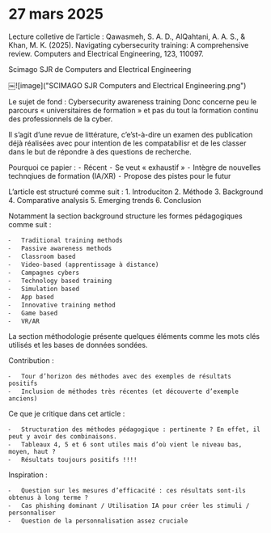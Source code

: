 27 mars 2025
============

Lecture colletive de l’article :
Qawasmeh, S. A. D., AlQahtani, A. A. S., & Khan, M. K. (2025). Navigating cybersecurity training: A comprehensive review. Computers and Electrical Engineering, 123, 110097.

Scimago SJR de Computers and Electrical Engineering

￼![image]("SCIMAGO SJR Computers and Electrical Engineering.png")

Le sujet de fond : 
Cybersecurity awareness training
Donc concerne peu le parcours « universitaires de formation » et pas du tout la formation continu des professionnels de la cyber.

Il s’agit d’une revue de littérature, c’e’st-à-dire un examen des publication déjà réalisées avec pour intention de les compatabilisr et de les classer dans le but de répondre à des questions de recherche.

Pourquoi ce papier :
	⁃	Récent
	⁃	Se veut « exhaustif »
	⁃	Intègre de nouvelles technqiues de formation (IA/XR)
	⁃	Propose des pistes pour le futur

L’article est structuré comme suit :
	1.	Introduciton
	2.	Méthode
	3.	Background
	4.	Comparative analysis
	5.	Emerging trends
	6.	Conclusion

Notamment la section background structure les formes pédagogiques comme suit :

	⁃	Traditional training methods
	⁃	Passive awareness methods
	⁃	Classroom based
	⁃	Video-based (apprentissage à distance)
	⁃	Campagnes cybers
	⁃	Technology based training
	⁃	Simulation based
	⁃	App based
	⁃	Innovative training method
	⁃	Game based
	⁃	VR/AR

La section méthodologie présente quelques éléments comme les mots clés utilisés et les bases de données sondées.

Contribution :

	⁃	Tour d’horizon des méthodes avec des exemples de résultats positifs
	⁃	Inclusion de méthodes très récentes (et découverte d’exemple anciens)

Ce que je critique dans cet article :

	⁃	Structuration des méthodes pédagogique : pertinente ? En effet, il peut y avoir des combinaisons.
	⁃	Tableaux 4, 5 et 6 sont utiles mais d’où vient le niveau bas, moyen, haut ?
	⁃	Résultats toujours positifs !!!!

Inspiration :

	⁃	Question sur les mesures d’efficacité : ces résultats sont-ils obtenus à long terme ?
	⁃	Cas phishing dominant / Utilisation IA pour créer les stimuli / personnaliser
	⁃	Question de la personnalisation assez cruciale

